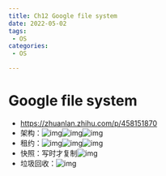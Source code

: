 ```yaml
---
title: Ch12 Google file system
date: 2022-05-02
tags:
 - OS
categories:
 - OS

---
```


# Google file system

- https://zhuanlan.zhihu.com/p/458151870
- 架构：![img](https://api2.mubu.com/v3/document_image/d91d1cc9-77b6-4285-a87f-7c5f7d3a7562-14899999.jpg)![img](https://api2.mubu.com/v3/document_image/75913a28-26d1-41ac-95e4-0a05549a9f08-14899999.jpg)![img](https://api2.mubu.com/v3/document_image/76660658-0c23-4387-bbdc-8fd9249b52f9-14899999.jpg)
- 租约：![img](https://api2.mubu.com/v3/document_image/892ffca6-b85a-4e63-af8f-41fce2c6ee36-14899999.jpg)![img](https://api2.mubu.com/v3/document_image/08eb5f2d-073b-435b-a2f8-789655d57608-14899999.jpg)![img](https://api2.mubu.com/v3/document_image/86ab842b-6482-4e3c-b49f-749724b0dbcb-14899999.jpg)
- 快照：写时才复制![img](https://api2.mubu.com/v3/document_image/d74c7966-d3c8-4723-b6c3-6baeb89e7be8-14899999.jpg)
- 垃圾回收：![img](https://markdown-1301334775.cos.eu-frankfurt.myqcloud.com/718a5064-81fd-4d84-ba65-936bdae2470b-14899999.jpg)